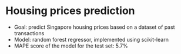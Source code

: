 # Housing prices prediction

- Goal: predict Singapore housing prices based on a dataset of past transactions
- Model: random forest regressor, implemented using scikit-learn
- MAPE score of the model for the test set: 5.7%
